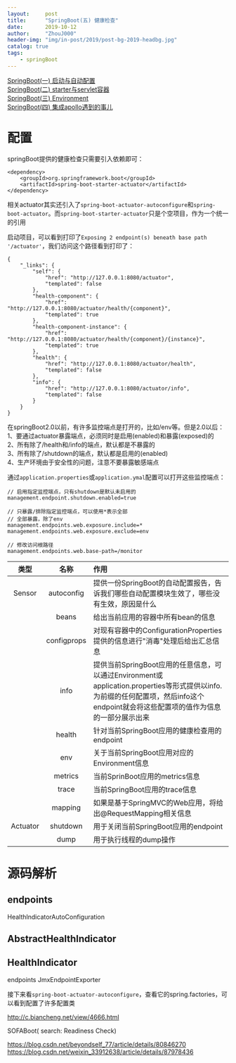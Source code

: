 ```yaml
---
layout:     post
title:      "SpringBoot(五) 健康检查"
date:       2019-10-12
author:     "ZhouJ000"
header-img: "img/in-post/2019/post-bg-2019-headbg.jpg"
catalog: true
tags:
    - springBoot
--- 
```


[SpringBoot(一) 启动与自动配置](https://zhouj000.github.io/2018/10/05/springboot-1/)  
[SpringBoot(二) starter与servlet容器](https://zhouj000.github.io/2018/10/10/springboot-2/)  
[SpringBoot(三) Environment](https://zhouj000.github.io/2019/10/08/springboot-3/)  
[SpringBoot(四) 集成apollo遇到的事儿](https://zhouj000.github.io/2019/10/16/springboot-4/)  




# 配置

springBoot提供的健康检查只需要引入依赖即可：
```
<dependency>
	<groupId>org.springframework.boot</groupId>
	<artifactId>spring-boot-starter-actuator</artifactId>
</dependency>
```
相关actuator其实还引入了`spring-boot-actuator-autoconfigure`和`spring-boot-actuator`。而`spring-boot-starter-actuator`只是个空项目，作为一个统一的引用

启动项目，可以看到打印了`Exposing 2 endpoint(s) beneath base path '/actuator'`，我们访问这个路径看到打印了：
```
{
	"_links": {
		"self": {
			"href": "http://127.0.0.1:8080/actuator",
			"templated": false
		},
		"health-component": {
			"href": "http://127.0.0.1:8080/actuator/health/{component}",
			"templated": true
		},
		"health-component-instance": {
			"href": "http://127.0.0.1:8080/actuator/health/{component}/{instance}",
			"templated": true
		},
		"health": {
			"href": "http://127.0.0.1:8080/actuator/health",
			"templated": false
		},
		"info": {
			"href": "http://127.0.0.1:8080/actuator/info",
			"templated": false
		}
	}
}
```
在springBoot2.0以前，有许多监控端点是打开的，比如/env等。但是2.0以后：  
1、要通过actuator暴露端点，必须同时是启用(enabled)和暴露(exposed)的  
2、所有除了/health和/info的端点，默认都是不暴露的  
3、所有除了/shutdown的端点，默认都是启用的(enabled)  
4、生产环境由于安全性的问题，注意不要暴露敏感端点

通过`application.properties`或`application.ymal`配置可以打开这些监控端点：
```
// 启用指定监控端点，只有shutdown是默认未启用的
management.endpoint.shutdown.enabled=true

// 只暴露/排除指定监控端点，可以使用*表示全部
// 全部暴露，除了env
management.endpoints.web.exposure.include=*
management.endpoints.web.exposure.exclude=env

// 修改访问根路径
management.endpoints.web.base-path=/monitor
```

|   类型   |     名称    | 作用 										 |
| :------: | :----------:| :-------------------------------------------- |
| Sensor   | autoconfig  | 提供一份SpringBoot的自动配置报告，告诉我们哪些自动配置模块生效了，哪些没有生效，原因是什么 |
|          | beans       | 给出当前应用的容器中所有bean的信息 |
|          | configprops | 对现有容器中的ConfigurationProperties提供的信息进行"消毒"处理后给出汇总信息 |
|          | info	     | 提供当前SpringBoot应用的任意信息，可以通过Environment或application.properties等形式提供以info.为前缀的任何配置项，然后info这个endpoint就会将这些配置项的值作为信息的一部分展示出来 |
|          | health      | 针对当前SpringBoot应用的健康检查用的endpoint	 |
|          | env 		 | 关于当前SpringBoot应用对应的Environment信息 	 |
|          | metrics 	 | 当前SprinBoot应用的metrics信息				 |
|          | trace		 | 当前SpringBoot应用的trace信息				 |
|          | mapping	 | 如果是基于SpringMVC的Web应用，将给出@RequestMapping相关信息 |
| Actuator | shutdown	 | 用于关闭当前SpringBoot应用的endpoint 		 |
|          | dump		 | 用于执行线程的dump操作 						 |



# 源码解析



## endpoints









HealthIndicatorAutoConfiguration


## AbstractHealthIndicator

## HealthIndicator


endpoints
JmxEndpointExporter




接下来看`spring-boot-actuator-autoconfigure`，查看它的spring.factories，可以看到配置了许多配置类


http://c.biancheng.net/view/4666.html














SOFABoot(   search: Readiness Check) 

https://blog.csdn.net/beyondself_77/article/details/80846270
https://blog.csdn.net/weixin_33912638/article/details/87978436


